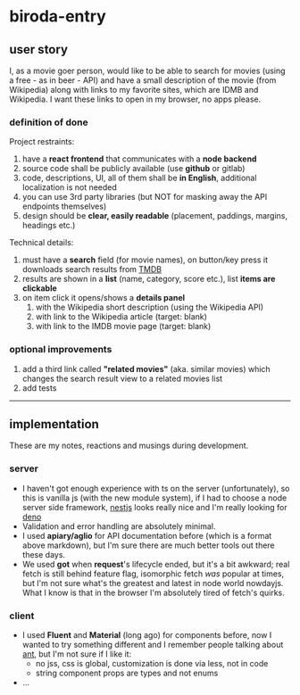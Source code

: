# biroda-entry

## user story

I, as a movie goer person, would like to be able to search for movies (using a free - as in beer - API)
and have a small description of the movie (from Wikipedia) along with links to my favorite sites,
which are IDMB and Wikipedia. I want these links to open in my browser, no apps please.

### definition of done

Project restraints:

1. have a **react frontend** that communicates with a **node backend**
2. source code shall be publicly available (use **github** or gitlab)
3. code, descriptions, UI, all of them shall be **in English**, additional localization is not needed
4. you can use 3rd party libraries (but NOT for masking away the API endpoints themselves)
5. design should be **clear, easily readable** (placement, paddings, margins, headings etc.)

Technical details:

1. must have a **search** field (for movie names), on button/key press it downloads
   search results from [TMDB](https://developers.themoviedb.org/3/getting-started/introduction)
2. results are shown in a **list** (name, category, score etc.), list **items are clickable**
3. on item click it opens/shows a **details panel**
   1. with the Wikipedia short description (using the Wikipedia API)
   2. with link to the Wikipedia article (target: blank)
   3. with link to the IMDB movie page (target: blank)

### optional improvements

1. add a third link called **"related movies"** (aka. similar movies) which changes
   the search result view to a related movies list
2. add tests

---

## implementation

These are my notes, reactions and musings during development.

### server

- I haven't got enough experience with ts on the server (unfortunately), so this is
  vanilla js (with the new module system), if I had to choose a node server side
  framework, [nestjs](https://nestjs.com/) looks really nice and I'm really looking
  for [deno](https://deno.land/)
- Validation and error handling are absolutely minimal.
- I used **apiary/aglio** for API documentation before (which is a format above markdown),
  but I'm sure there are much better tools out there these days.
- We used **got** when **request**'s lifecycle ended, but it's a bit awkward; real
  fetch is still behind feature flag, isomorphic fetch _was_ popular at times,
  but I'm not sure what's the greatest and latest in node world nowdayjs.
  What I know is that in the browser I'm absolutely tired of fetch's quirks.

### client

- I used **Fluent** and **Material** (long ago) for components before, now I wanted to try
  something different and I remember people talking about [ant](https://ant.design/),
  but I'm not sure if I like it:
  - no jss, css is global, customization is done via less, not in code
  - string component props are types and not enums
- ...
